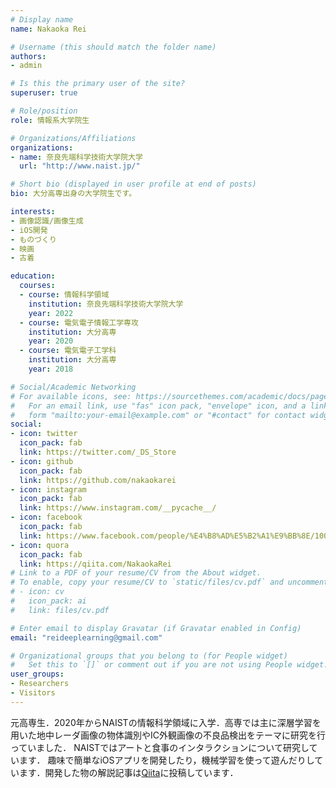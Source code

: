 ```yaml
---
# Display name
name: Nakaoka Rei

# Username (this should match the folder name)
authors:
- admin

# Is this the primary user of the site?
superuser: true

# Role/position
role: 情報系大学院生

# Organizations/Affiliations
organizations:
- name: 奈良先端科学技術大学院大学
  url: "http://www.naist.jp/"

# Short bio (displayed in user profile at end of posts)
bio: 大分高専出身の大学院生です。

interests:
- 画像認識/画像生成
- iOS開発
- ものづくり
- 映画
- 古着

education:
  courses:
  - course: 情報科学領域
    institution: 奈良先端科学技術大学院大学
    year: 2022
  - course: 電気電子情報工学専攻
    institution: 大分高専
    year: 2020
  - course: 電気電子工学科
    institution: 大分高専
    year: 2018

# Social/Academic Networking
# For available icons, see: https://sourcethemes.com/academic/docs/page-builder/#icons
#   For an email link, use "fas" icon pack, "envelope" icon, and a link in the
#   form "mailto:your-email@example.com" or "#contact" for contact widget.
social:
- icon: twitter
  icon_pack: fab
  link: https://twitter.com/_DS_Store
- icon: github
  icon_pack: fab
  link: https://github.com/nakaokarei
- icon: instagram
  icon_pack: fab
  link: https://www.instagram.com/__pycache__/
- icon: facebook
  icon_pack: fab
  link: https://www.facebook.com/people/%E4%B8%AD%E5%B2%A1%E9%BB%8E/100025276832795
- icon: quora
  icon_pack: fab
  link: https://qiita.com/NakaokaRei
# Link to a PDF of your resume/CV from the About widget.
# To enable, copy your resume/CV to `static/files/cv.pdf` and uncomment the lines below.
# - icon: cv
#   icon_pack: ai
#   link: files/cv.pdf

# Enter email to display Gravatar (if Gravatar enabled in Config)
email: "reideeplearning@gmail.com"

# Organizational groups that you belong to (for People widget)
#   Set this to `[]` or comment out if you are not using People widget.
user_groups:
- Researchers
- Visitors
---
```


元高専生．2020年からNAISTの情報科学領域に入学．高専では主に深層学習を用いた地中レーダ画像の物体識別やIC外観画像の不良品検出をテーマに研究を行っていました．
NAISTではアートと食事のインタラクションについて研究しています．
趣味で簡単なiOSアプリを開発したり，機械学習を使って遊んだりしています．開発した物の解説記事は[Qiita](https://qiita.com/NakaokaRei)に投稿しています．
